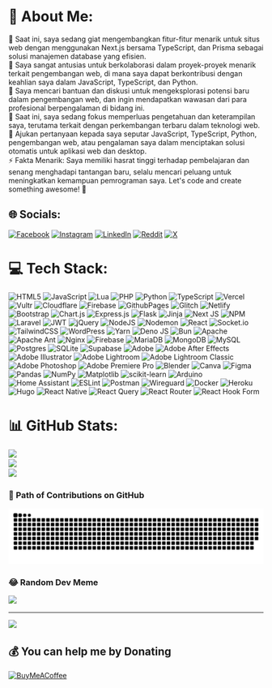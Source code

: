 # 💫 About Me:
🚀 Saat ini, saya sedang giat mengembangkan fitur-fitur menarik untuk situs web dengan menggunakan Next.js bersama TypeScript, dan Prisma sebagai solusi manajemen database yang efisien.<br>👯 Saya sangat antusias untuk berkolaborasi dalam proyek-proyek menarik terkait pengembangan web, di mana saya dapat berkontribusi dengan keahlian saya dalam JavaScript, TypeScript, dan Python.<br>🤝 Saya mencari bantuan dan diskusi untuk mengeksplorasi potensi baru dalam pengembangan web, dan ingin mendapatkan wawasan dari para profesional berpengalaman di bidang ini.<br>🌱 Saat ini, saya sedang fokus memperluas pengetahuan dan keterampilan saya, terutama terkait dengan perkembangan terbaru dalam teknologi web.<br>💬 Ajukan pertanyaan kepada saya seputar JavaScript, TypeScript, Python, pengembangan web, atau pengalaman saya dalam menciptakan solusi otomatis untuk aplikasi web dan desktop.<br>⚡ Fakta Menarik: Saya memiliki hasrat tinggi terhadap pembelajaran dan senang menghadapi tantangan baru, selalu mencari peluang untuk meningkatkan kemampuan pemrograman saya. Let's code and create something awesome! 🚀


## 🌐 Socials:
[![Facebook](https://img.shields.io/badge/Facebook-%231877F2.svg?logo=Facebook&logoColor=white)](https://facebook.com/ahmadzip) [![Instagram](https://img.shields.io/badge/Instagram-%23E4405F.svg?logo=Instagram&logoColor=white)](https://instagram.com/manzip) [![LinkedIn](https://img.shields.io/badge/LinkedIn-%230077B5.svg?logo=linkedin&logoColor=white)](https://linkedin.com/in/ahamdsulaeman) [![Reddit](https://img.shields.io/badge/Reddit-%23FF4500.svg?logo=Reddit&logoColor=white)](https://reddit.com/user/manzip) [![X](https://img.shields.io/badge/X-black.svg?logo=X&logoColor=white)](https://x.com/ahmadzip_) 

# 💻 Tech Stack:
![HTML5](https://img.shields.io/badge/html5-%23E34F26.svg?style=flat&logo=html5&logoColor=white) ![JavaScript](https://img.shields.io/badge/javascript-%23323330.svg?style=flat&logo=javascript&logoColor=%23F7DF1E) ![Lua](https://img.shields.io/badge/lua-%232C2D72.svg?style=flat&logo=lua&logoColor=white) ![PHP](https://img.shields.io/badge/php-%23777BB4.svg?style=flat&logo=php&logoColor=white) ![Python](https://img.shields.io/badge/python-3670A0?style=flat&logo=python&logoColor=ffdd54) ![TypeScript](https://img.shields.io/badge/typescript-%23007ACC.svg?style=flat&logo=typescript&logoColor=white) ![Vercel](https://img.shields.io/badge/vercel-%23000000.svg?style=flat&logo=vercel&logoColor=white) ![Vultr](https://img.shields.io/badge/Vultr-007BFC.svg?style=flat&logo=vultr) ![Cloudflare](https://img.shields.io/badge/Cloudflare-F38020?style=flat&logo=Cloudflare&logoColor=white) ![Firebase](https://img.shields.io/badge/firebase-%23039BE5.svg?style=flat&logo=firebase) ![GithubPages](https://img.shields.io/badge/github%20pages-121013?style=flat&logo=github&logoColor=white) ![Glitch](https://img.shields.io/badge/glitch-%233333FF.svg?style=flat&logo=glitch&logoColor=white) ![Netlify](https://img.shields.io/badge/netlify-%23000000.svg?style=flat&logo=netlify&logoColor=#00C7B7) ![Bootstrap](https://img.shields.io/badge/bootstrap-%238511FA.svg?style=flat&logo=bootstrap&logoColor=white) ![Chart.js](https://img.shields.io/badge/chart.js-F5788D.svg?style=flat&logo=chart.js&logoColor=white) ![Express.js](https://img.shields.io/badge/express.js-%23404d59.svg?style=flat&logo=express&logoColor=%2361DAFB) ![Flask](https://img.shields.io/badge/flask-%23000.svg?style=flat&logo=flask&logoColor=white) ![Jinja](https://img.shields.io/badge/jinja-white.svg?style=flat&logo=jinja&logoColor=black) ![Next JS](https://img.shields.io/badge/Next-black?style=flat&logo=next.js&logoColor=white) ![NPM](https://img.shields.io/badge/NPM-%23CB3837.svg?style=flat&logo=npm&logoColor=white) ![Laravel](https://img.shields.io/badge/laravel-%23FF2D20.svg?style=flat&logo=laravel&logoColor=white) ![JWT](https://img.shields.io/badge/JWT-black?style=flat&logo=JSON%20web%20tokens) ![jQuery](https://img.shields.io/badge/jquery-%230769AD.svg?style=flat&logo=jquery&logoColor=white) ![NodeJS](https://img.shields.io/badge/node.js-6DA55F?style=flat&logo=node.js&logoColor=white) ![Nodemon](https://img.shields.io/badge/NODEMON-%23323330.svg?style=flat&logo=nodemon&logoColor=%BBDEAD) ![React](https://img.shields.io/badge/react-%2320232a.svg?style=flat&logo=react&logoColor=%2361DAFB) ![Socket.io](https://img.shields.io/badge/Socket.io-black?style=flat&logo=socket.io&badgeColor=010101) ![TailwindCSS](https://img.shields.io/badge/tailwindcss-%2338B2AC.svg?style=flat&logo=tailwind-css&logoColor=white) ![WordPress](https://img.shields.io/badge/WordPress-%23117AC9.svg?style=flat&logo=WordPress&logoColor=white) ![Yarn](https://img.shields.io/badge/yarn-%232C8EBB.svg?style=flat&logo=yarn&logoColor=white) ![Deno JS](https://img.shields.io/badge/deno%20js-000000?style=flat&logo=deno&logoColor=white) ![Bun](https://img.shields.io/badge/Bun-%23000000.svg?style=flat&logo=bun&logoColor=white) ![Apache](https://img.shields.io/badge/apache-%23D42029.svg?style=flat&logo=apache&logoColor=white) ![Apache Ant](https://img.shields.io/badge/Apache%20Ant-A81C7D?style=flat&logo=Apache%20Ant&logoColor=white) ![Nginx](https://img.shields.io/badge/nginx-%23009639.svg?style=flat&logo=nginx&logoColor=white) ![Firebase](https://img.shields.io/badge/Firebase-039BE5?style=flat&logo=Firebase&logoColor=white) ![MariaDB](https://img.shields.io/badge/MariaDB-003545?style=flat&logo=mariadb&logoColor=white) ![MongoDB](https://img.shields.io/badge/MongoDB-%234ea94b.svg?style=flat&logo=mongodb&logoColor=white) ![MySQL](https://img.shields.io/badge/mysql-%2300000f.svg?style=flat&logo=mysql&logoColor=white) ![Postgres](https://img.shields.io/badge/postgres-%23316192.svg?style=flat&logo=postgresql&logoColor=white) ![SQLite](https://img.shields.io/badge/sqlite-%2307405e.svg?style=flat&logo=sqlite&logoColor=white) ![Supabase](https://img.shields.io/badge/Supabase-3ECF8E?style=flat&logo=supabase&logoColor=white) ![Adobe](https://img.shields.io/badge/adobe-%23FF0000.svg?style=flat&logo=adobe&logoColor=white) ![Adobe After Effects](https://img.shields.io/badge/Adobe%20After%20Effects-9999FF.svg?style=flat&logo=Adobe%20After%20Effects&logoColor=white) ![Adobe Illustrator](https://img.shields.io/badge/adobe%20illustrator-%23FF9A00.svg?style=flat&logo=adobe%20illustrator&logoColor=white) ![Adobe Lightroom](https://img.shields.io/badge/Adobe%20Lightroom-31A8FF.svg?style=flat&logo=Adobe%20Lightroom&logoColor=white) ![Adobe Lightroom Classic](https://img.shields.io/badge/Adobe%20Lightroom%20Classic-31A8FF.svg?style=flat&logo=Adobe%20Lightroom%20Classic&logoColor=white) ![Adobe Photoshop](https://img.shields.io/badge/adobe%20photoshop-%2331A8FF.svg?style=flat&logo=adobe%20photoshop&logoColor=white) ![Adobe Premiere Pro](https://img.shields.io/badge/Adobe%20Premiere%20Pro-9999FF.svg?style=flat&logo=Adobe%20Premiere%20Pro&logoColor=white) ![Blender](https://img.shields.io/badge/blender-%23F5792A.svg?style=flat&logo=blender&logoColor=white) ![Canva](https://img.shields.io/badge/Canva-%2300C4CC.svg?style=flat&logo=Canva&logoColor=white) ![Figma](https://img.shields.io/badge/figma-%23F24E1E.svg?style=flat&logo=figma&logoColor=white) ![Pandas](https://img.shields.io/badge/pandas-%23150458.svg?style=flat&logo=pandas&logoColor=white) ![NumPy](https://img.shields.io/badge/numpy-%23013243.svg?style=flat&logo=numpy&logoColor=white) ![Matplotlib](https://img.shields.io/badge/Matplotlib-%23ffffff.svg?style=flat&logo=Matplotlib&logoColor=black) ![scikit-learn](https://img.shields.io/badge/scikit--learn-%23F7931E.svg?style=flat&logo=scikit-learn&logoColor=white) ![Arduino](https://img.shields.io/badge/-Arduino-00979D?style=flat&logo=Arduino&logoColor=white) ![Home Assistant](https://img.shields.io/badge/home%20assistant-%2341BDF5.svg?style=flat&logo=home-assistant&logoColor=white) ![ESLint](https://img.shields.io/badge/ESLint-4B3263?style=flat&logo=eslint&logoColor=white) ![Postman](https://img.shields.io/badge/Postman-FF6C37?style=flat&logo=postman&logoColor=white) ![Wireguard](https://img.shields.io/badge/wireguard-%2388171A.svg?style=flat&logo=wireguard&logoColor=white) ![Docker](https://img.shields.io/badge/docker-%230db7ed.svg?style=flat&logo=docker&logoColor=white) ![Heroku](https://img.shields.io/badge/heroku-%23430098.svg?style=flat&logo=heroku&logoColor=white) ![Hugo](https://img.shields.io/badge/Hugo-black.svg?style=flat&logo=Hugo) ![React Native](https://img.shields.io/badge/react_native-%2320232a.svg?style=flat&logo=react&logoColor=%2361DAFB) ![React Query](https://img.shields.io/badge/-React%20Query-FF4154?style=flat&logo=react%20query&logoColor=white) ![React Router](https://img.shields.io/badge/React_Router-CA4245?style=flat&logo=react-router&logoColor=white) ![React Hook Form](https://img.shields.io/badge/React%20Hook%20Form-%23EC5990.svg?style=flat&logo=reacthookform&logoColor=white)
# 📊 GitHub Stats:
![](https://github-readme-stats.vercel.app/api?username=ahmadzip&theme=tokyonight&hide_border=false&include_all_commits=true&count_private=true)<br/>
![](https://github-readme-streak-stats.herokuapp.com/?user=ahmadzip&theme=tokyonight&hide_border=false)<br/>
![](https://github-readme-stats.vercel.app/api/top-langs/?username=ahmadzip&theme=tokyonight&hide_border=false&include_all_commits=true&count_private=true&layout=compact)

### 🐍 Path of Contributions on GitHub
<picture>
  <source media="(prefers-color-scheme: dark)" srcset="https://raw.githubusercontent.com/ahmadzip/ahmadzip/output/github-contribution-grid-snake-dark.svg">
  <source media="(prefers-color-scheme: light)" srcset="https://raw.githubusercontent.com/ahmadzip/ahmadzip/output/github-contribution-grid-snake.svg">
  <img alt="github contribution grid snake animation" src="https://raw.githubusercontent.com/ahmadzip/ahmadzip/output/github-contribution-grid-snake.svg">
</picture>

### 😂 Random Dev Meme
<img src='https://randommeme-five.vercel.app/' style="height: 400px;"/>

---
[![](https://visitcount.itsvg.in/api?id=ahmadzip&icon=2&color=0)](https://visitcount.itsvg.in)

  ## 💰 You can help me by Donating
  [![BuyMeACoffee](https://img.shields.io/badge/Buy%20Me%20a%20Coffee-ffdd00?style=for-the-badge&logo=buy-me-a-coffee&logoColor=black)](https://buymeacoffee.com/https://www.buymeacoffee.com/manzip) 

  
